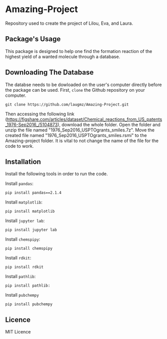 # Amazing-Project
Repository used to create the project of Lilou, Eva, and Laura.

##  Package's Usage
This package is designed to help one find the formation reaction of the highest yield of a wanted molecule through a database.

## Downloading The Database
The databse needs to be dowloaded on the user's computer directly before the package can be used.
First, `clone` the Github repository on your computer.
```
git clone https://github.com/laugmz/Amazing-Project.git
```

Then accessing the following link (https://figshare.com/articles/dataset/Chemical_reactions_from_US_patents_1976-Sep2016_/5104873), download the whole folder.
Open the folder and unzip the file named "1976_Sep2016_USPTOgrants_smiles.7z". Move the created file named "1976_Sep2016_USPTOgrants_smiles.rsmi" to the Amazing-project folder. 
It is vital to not change the name of the file for the code to work.

## Installation
Install the following tools in order to run the code.

Install `pandas`:
```
pip install pandas==2.1.4
```
Install `matplotlib`:
```
pip install matplotlib
```
Install `jupyter lab`:
```
pip install jupyter lab
```
Install `chemspipy`:
```
pip install chemspipy
```
Install `rdkit`:
```
pip install rdkit
```
Install `pathlib`:
```
pip install pathlib:
```
Install `pubchempy`
```
pip install pubchempy
```


## Licence 
MIT Licence
